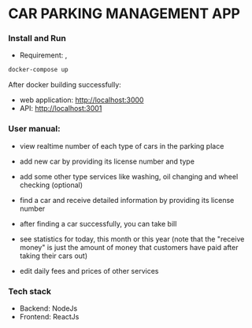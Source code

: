# CAR PARKING MANAGEMENT APP

### Install and Run

- Requirement: <docker>, <docker-compose>

```bash
docker-compose up
```

After docker building successfully:
- web application: <http://localhost:3000>
- API: <http://localhost:3001>

### User manual:

- view realtime number of each type of cars in the parking place

- add new car by providing its license number and type

- add some other type services like washing, oil changing and wheel checking (optional)

- find a car and receive detailed information by providing its license number

- after finding a car successfully, you can take bill

- see statistics for today, this month or this year
(note that the "receive money" is just the amount of money that customers have 
paid after taking their cars out)

- edit daily fees and prices of other services

### Tech stack

- Backend: NodeJs
- Frontend: ReactJs
